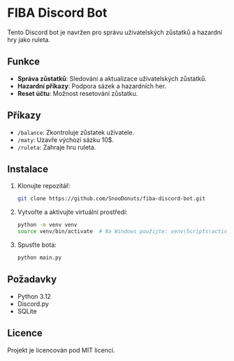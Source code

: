 # FIBA Discord Bot

Tento Discord bot je navržen pro správu uživatelských zůstatků a hazardní hry jako ruleta.

## Funkce

- **Správa zůstatků**: Sledování a aktualizace uživatelských zůstatků.
- **Hazardní příkazy**: Podpora sázek a hazardních her.
- **Reset účtu**: Možnost resetování zůstatku.

## Příkazy

- `/balance`: Zkontroluje zůstatek uživatele.
- `/maty`: Uzavře výchozí sázku 10$.
- `/ruleta`: Zahraje hru ruleta.

## Instalace

1. Klonujte repozitář:
   ```bash
   git clone https://github.com/SnooDonuts/fiba-discord-bot.git
   ```
2. Vytvořte a aktivujte virtuální prostředí:
   ```bash
   python -m venv venv
   source venv/bin/activate  # Na Windows použijte: venv\Scripts\activate
   ```
3. Spusťte bota:
   ```bash
   python main.py
   ```

## Požadavky

- Python 3.12
- Discord.py
- SQLite

## Licence

Projekt je licencován pod MIT licencí.
